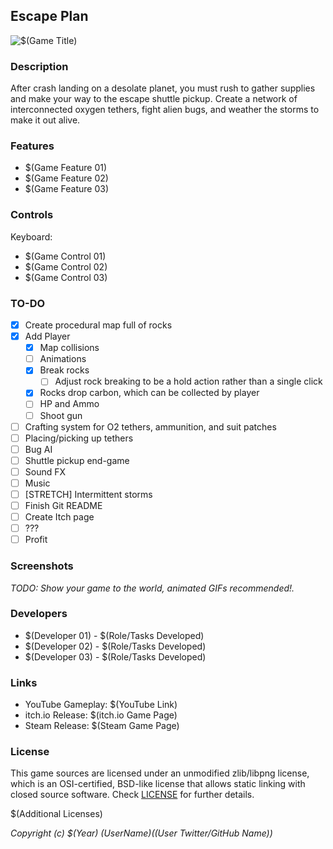 ## Escape Plan

![$(Game Title)](screenshots/screenshot000.png "Escape Plan")

### Description

After crash landing on a desolate planet, you must rush to gather supplies and make your way to the escape shuttle pickup. Create a network of interconnected oxygen tethers, fight alien bugs, and weather the storms to make it out alive.

### Features

 - $(Game Feature 01)
 - $(Game Feature 02)
 - $(Game Feature 03)

### Controls

Keyboard:
 - $(Game Control 01)
 - $(Game Control 02)
 - $(Game Control 03)

### TO-DO
- [X] Create procedural map full of rocks
- [X] Add Player
  - [X] Map collisions
  - [ ] Animations
  - [X] Break rocks
    - [ ] Adjust rock breaking to be a hold action rather than a single click
  - [X] Rocks drop carbon, which can be collected by player
  - [ ] HP and Ammo
  - [ ] Shoot gun
- [ ] Crafting system for O2 tethers, ammunition, and suit patches
- [ ] Placing/picking up tethers
- [ ] Bug AI
- [ ] Shuttle pickup end-game
- [ ] Sound FX
- [ ] Music
- [ ] [STRETCH] Intermittent storms
- [ ] Finish Git README
- [ ] Create Itch page
- [ ] ???
- [ ] Profit

### Screenshots

_TODO: Show your game to the world, animated GIFs recommended!._

### Developers

 - $(Developer 01) - $(Role/Tasks Developed)
 - $(Developer 02) - $(Role/Tasks Developed)
 - $(Developer 03) - $(Role/Tasks Developed)

### Links

 - YouTube Gameplay: $(YouTube Link)
 - itch.io Release: $(itch.io Game Page)
 - Steam Release: $(Steam Game Page)

### License

This game sources are licensed under an unmodified zlib/libpng license, which is an OSI-certified, BSD-like license that allows static linking with closed source software. Check [LICENSE](LICENSE) for further details.

$(Additional Licenses)

*Copyright (c) $(Year) $(User Name) ($(User Twitter/GitHub Name))*
